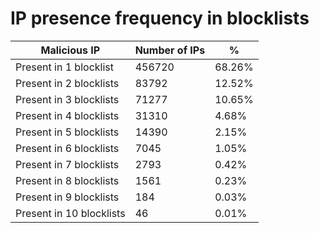 # IP presence frequency in blocklists
| Malicious IP | Number of IPs | % |
|----|----|----|
| Present in 1 blocklist | 456720 | 68.26% |
| Present in 2 blocklists | 83792 | 12.52% |
| Present in 3 blocklists | 71277 | 10.65% |
| Present in 4 blocklists | 31310 | 4.68% |
| Present in 5 blocklists | 14390 | 2.15% |
| Present in 6 blocklists | 7045 | 1.05% |
| Present in 7 blocklists | 2793 | 0.42% |
| Present in 8 blocklists | 1561 | 0.23% |
| Present in 9 blocklists | 184 | 0.03% |
| Present in 10 blocklists | 46 | 0.01% |
